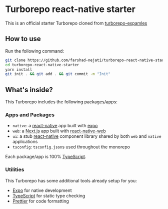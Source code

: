 # Turborepo react-native starter

This is an official starter Turborepo cloned from [turborepo-expamles](https://github.com/vercel/turbo/tree/main/examples/with-react-native-web)

## How to use

Run the following command:

```sh
git clone https://github.com/farshad-nejati/turborepo-react-native-starter.git
cd turborepo-react-native-starter
yarn install
git init . && git add . && git commit -m "Init"
```

## What's inside?

This Turborepo includes the following packages/apps:

### Apps and Packages

- `native`: a [react-native](https://reactnative.dev/) app built with [expo](https://docs.expo.dev/)
- `web`: a [Next.js](https://nextjs.org/) app built with [react-native-web](https://necolas.github.io/react-native-web/)
- `ui`: a stub [react-native](https://reactnative.dev/) component library shared by both `web` and `native` applications
- `tsconfig`: `tsconfig.json`s used throughout the monorepo

Each package/app is 100% [TypeScript](https://www.typescriptlang.org/).

### Utilities

This Turborepo has some additional tools already setup for you:

- [Expo](https://docs.expo.dev/) for native development
- [TypeScript](https://www.typescriptlang.org/) for static type checking
- [Prettier](https://prettier.io) for code formatting
